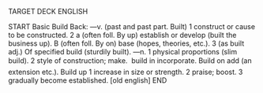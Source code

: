 TARGET DECK
ENGLISH

START
Basic
Build
Back: —v. (past and past part. Built) 1 construct or cause to be constructed. 2 a (often foll. By up) establish or develop (built the business up). B (often foll. By on) base (hopes, theories, etc.). 3 (as built adj.) Of specified build (sturdily built). —n. 1 physical proportions (slim build). 2 style of construction; make.  build in incorporate. Build on add (an extension etc.). Build up 1 increase in size or strength. 2 praise; boost. 3 gradually become established. [old english]
END
